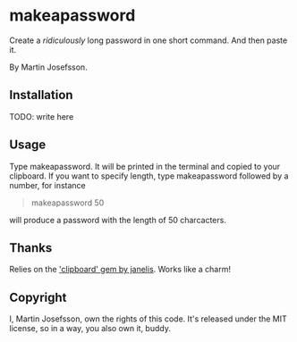 # makeapassword

Create a _ridiculously_ long password in one short command. And then paste it.

By Martin Josefsson.

## Installation
TODO: write here

## Usage
Type makeapassword. It will be printed in the terminal and copied to your clipboard. If you want to specify length, type makeapassword followed by a number, for instance

>makeapassword 50

will produce a password with the length of 50 charcacters. 

## Thanks
Relies on the ['clipboard' gem by janelis](https://github.com/janlelis). Works like a charm!

## Copyright
I, Martin Josefsson, own the rights of this code. It's released under the MIT license, so in a way, you also own it, buddy.